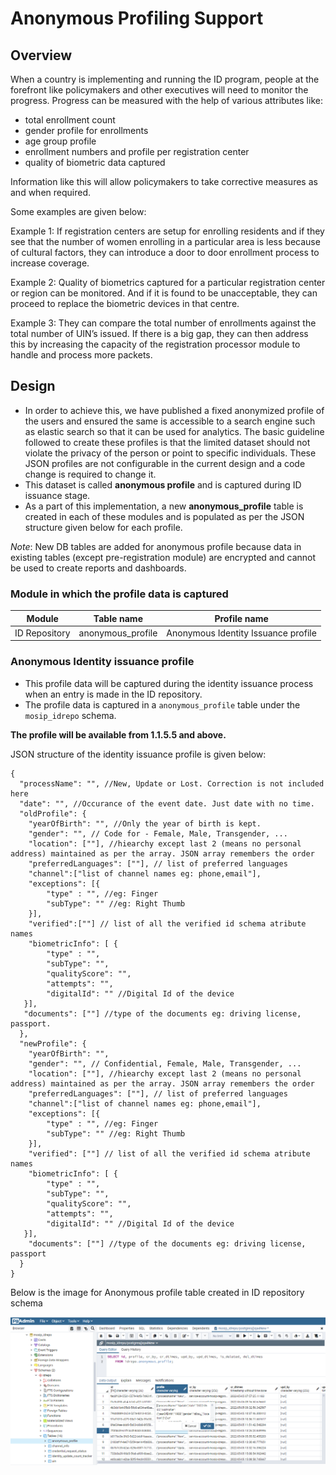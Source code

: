 # Anonymous Profiling Support

## Overview

When a country is implementing and running the ID program, people at the forefront like policymakers and other executives will need to monitor the progress. Progress can be measured with the help of various attributes like:

* total enrollment count
* gender profile for enrollments
* age group profile
* enrollment numbers and profile per registration center
* quality of biometric data captured 

Information like this will allow policymakers to take corrective measures as and when required. 

Some examples are given below:

Example 1: If registration centers are setup for enrolling residents and if they see that the number of women enrolling in a particular area is less because of cultural factors, they can introduce a door to door enrollment process to increase coverage.

Example 2: Quality of biometrics captured for a particular registration center or region can be monitored. And if it is found to be unacceptable, they can proceed to replace the biometric devices in that centre.

Example 3: They can compare the total number of enrollments against the total number of UIN’s issued. If there is a big gap, they can then address this by increasing the capacity of the registration processor module to handle and process more packets.

## Design

* In order to achieve this, we have published a fixed anonymized profile of the users and ensured the same is accessible to a search engine such as elastic search so that it can be used for analytics. The basic guideline followed to create these profiles is that the limited dataset should not violate the privacy of the person or point to specific individuals. These JSON profiles are not configurable in the current design and a code change is required to change it.
* This dataset is called **anonymous profile** and is captured during ID issuance stage.
* As a part of this implementation, a new **anonymous_profile** table is created in each of these modules and is populated as per the JSON structure given below for each profile.

_Note_: New DB tables are added for anonymous profile because data in existing tables (except pre-registration module) are encrypted and cannot be used to create reports and dashboards. 
  
### Module in which the profile data is captured

|Module|Table name|Profile name|
|---|---|---|
|ID Repository|anonymous_profile|Anonymous Identity Issuance profile|

  
### Anonymous Identity issuance profile
  
* This profile data will be captured during the identity issuance process when an entry is made in the ID repository. 
* The profile data is captured in a `anonymous_profile` table under the `mosip_idrepo` schema.

**The profile will be available from 1.1.5.5 and above.**

 JSON structure of the identity issuance profile is given below:

```jsonc
{
  "processName": "", //New, Update or Lost. Correction is not included here
  "date": "", //Occurance of the event date. Just date with no time. 
  "oldProfile": {
    "yearOfBirth": "", //Only the year of birth is kept.  
    "gender": "", // Code for - Female, Male, Transgender, ...
    "location": [""], //hiearchy except last 2 (means no personal address) maintained as per the array. JSON array remembers the order
    "preferredLanguages": [""], // list of preferred languages
    "channel":["list of channel names eg: phone,email"],
    "exceptions": [{
        "type" : "", //eg: Finger
        "subType": "" //eg: Right Thumb
    }],
    "verified":[""] // list of all the verified id schema atribute names
    "biometricInfo": [ {
        "type" : "",
        "subType": "",
        "qualityScore": "",
        "attempts": "",
        "digitalId": "" //Digital Id of the device
   }],
   "documents": [""] //type of the documents eg: driving license, passport.
  },
  "newProfile": {
    "yearOfBirth": "",
    "gender": "", // Confidential, Female, Male, Transgender, ...
    "location": [""], //hiearchy except last 2 (means no personal address) maintained as per the array. JSON array remembers the order
    "preferredLanguages": [""], // list of preferred languages
    "channel":["list of channel names eg: phone,email"],
    "exceptions": [{
        "type" : "", //eg: Finger
        "subType": "" //eg: Right Thumb
    }], 
    "verified": [""] // list of all the verified id schema atribute names
    "biometricInfo": [ {
        "type" : "",
        "subType": "",
        "qualityScore": "",
        "attempts": "",
        "digitalId": "" //Digital Id of the device
   }],
    "documents": [""] //type of the documents eg: driving license, passport
  }
}
```
  
Below is the image for Anonymous profile table created in ID repository schema
 
![Anonymous profile table created in ID repository schema](_images/ap-identity-issuance.png)  


